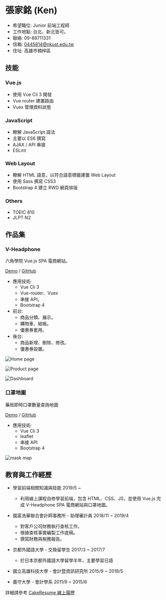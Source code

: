 # 張家銘 (Ken)
- 希望職位: Junior 前端工程師
- 工作地點: 台北、新北皆可。
- 聯絡: 09-88711331
- 信箱: 0445814@nkust.edu.tw
- 住址: 高雄市楠梓區

## 技能

### Vue.js

- 使用 Vue Cli 3 開發
- Vue router 建置路由
- Vuex 管理資料狀態

### JavaScript

- 瞭解 JavaScript 語法
- 主要以 ES6 撰寫
- AJAX / API 串接
- ESLint

### Web Layout

- 瞭解 HTML 語意，以符合語意標籤建置 Web Layout
- 使用 Sass 撰寫 CSS3
- Bootstrap 4 建立 RWD 網頁排版

### Others

- TOEIC 810
- JLPT N2

## 作品集

### V-Headphone

六角學院 Vue.js SPA 電商網站。

[Demo](https://0445814.github.io/V-Headphone/#/) / [GitHub](https://github.com/0445814/V-Headphone)

- 應用技術:
  + Vue Cli 3
  + Vue-router、Vuex
  + 串接 API。
  + Bootstrap 4
- 前台: 
  + 商品分類、展示。
  + 購物車、結帳。
  + 優惠券套用。
- 後台:
  + 商品新增、刪除、修改。
  + 優惠券設置。

![Home page](https://i.imgur.com/feRUgeK.png)

![Product page](https://i.imgur.com/98f9jc1.png)

![Dashboard](https://i.imgur.com/pqkaSKG.png)

### 口罩地圖

藥局即時口罩數量查詢地圖

[Demo](https://0445814.github.io/mask-map/) / [GitHub](https://github.com/0445814/mask-map)

- 應用技術: 
  + Vue Cli 3
  + leaflet
  + 串接 API
  + Bootstrap 4

![mask map](https://i.imgur.com/V7OBa8H.png)

## 教育與工作經歷

- 學習前端相關知識與技能  2019/5 ~ 
  + 利用線上課程自修學習前端，包含 HTML、CSS、JS，並使用 Vue.js 完成 V-Headphone SPA 電商網站與口罩地圖。

- 國富浩華聯合會計師事務所 - 助理審計員  2018/11 ~ 2019/4
  + 對客戶公司財務執行查核工作。
  + 根據查核事實編製工作底稿。
  + 撰寫財務與稅務報告。

- 京都外國語大學 - 交換留學生  2017/3 ~ 2017/7
  + 於日本京都外國語大學留學半年，主要學習日語

- 國立高雄科技大學 - 會計暨資訊研究所  2015/9 ~ 2018/5

- 義守大學 - 會計學系 2011/9 ~ 2015/6


詳細請參考 [CakeResume 線上履歷](https://www.cakeresume.com/ken-chang-673087)